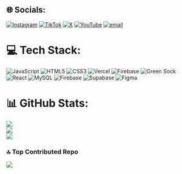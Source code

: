 
## 🌐 Socials:
[![Instagram](https://img.shields.io/badge/Instagram-%23E4405F.svg?logo=Instagram&logoColor=white)](https://instagram.com/shahriarcode) [![TikTok](https://img.shields.io/badge/TikTok-%23000000.svg?logo=TikTok&logoColor=white)](https://tiktok.com/@shahriarcode) [![X](https://img.shields.io/badge/X-black.svg?logo=X&logoColor=white)](https://x.com/shahriarcode) [![YouTube](https://img.shields.io/badge/YouTube-%23FF0000.svg?logo=YouTube&logoColor=white)](https://youtube.com/@shahriarcode) [![email](https://img.shields.io/badge/Email-D14836?logo=gmail&logoColor=white)](mailto:shahriarcode69@gmail.com) 

# 💻 Tech Stack:
![JavaScript](https://img.shields.io/badge/javascript-gray.svg?style=flat&logo=javascript&logoColor=white) ![HTML5](https://img.shields.io/badge/html5-gray.svg?style=flat&logo=html5&logoColor=white) ![CSS3](https://img.shields.io/badge/css3-gray.svg?style=flat&logo=css3&logoColor=white) ![Vercel](https://img.shields.io/badge/vercel-gray.svg?style=flat&logo=vercel&logoColor=white) ![Firebase](https://img.shields.io/badge/firebase-gray.svg?style=flat&logo=firebase) ![Green Sock](https://img.shields.io/badge/green%20sock-gray?style=flat&logo=greensock&logoColor=white) ![React](https://img.shields.io/badge/react-gray.svg?style=flat&logo=react&logoColor=white) ![MySQL](https://img.shields.io/badge/mysql-gray.svg?style=flat&logo=mysql&logoColor=white) ![Firebase](https://img.shields.io/badge/firebase-gray?style=flat&logo=firebase&logoColor=white) ![Supabase](https://img.shields.io/badge/Supabase-gray?style=flat&logo=supabase&logoColor=white) ![Figma](https://img.shields.io/badge/figma-gray.svg?style=flat&logo=figma&logoColor=white)
# 📊 GitHub Stats:
![](https://github-readme-stats.vercel.app/api?username=shahriarcode69&theme=graywhite&hide_border=true&include_all_commits=true&count_private=true)<br/>
![](https://nirzak-streak-stats.vercel.app/?user=shahriarcode69&theme=graywhite&hide_border=true)<br/>
![](https://github-readme-stats.vercel.app/api/top-langs/?username=shahriarcode69&theme=graywhite&hide_border=true&include_all_commits=true&count_private=true&layout=compact)

### 🔝 Top Contributed Repo
![](https://github-contributor-stats.vercel.app/api?username=shahriarcode69&limit=5&theme=graywhite&combine_all_yearly_contributions=true)

<!-- Proudly created with GPRM ( https://gprm.itsvg.in ) -->
